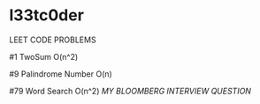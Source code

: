 # l33tc0der

LEET CODE PROBLEMS

#1 TwoSum O(n^2)

#9 Palindrome Number O(n)

#79 Word Search O(n^2) *MY BLOOMBERG INTERVIEW QUESTION*
